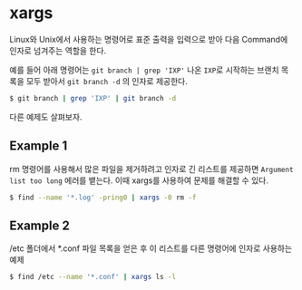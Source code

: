 xargs
=====================================

Linux와 Unix에서 사용하는 명령어로 표준 출력을 입력으로 받아 다음 Command에 인자로 넘겨주는 역할을 한다. 

예를 들어 아래 명령어는 `git branch | grep 'IXP'` 나온 `IXP`로 시작하는 브랜치 목록을 모두 받아서 `git branch -d` 의 인자로 제공한다.

```bash
$ git branch | grep 'IXP' | git branch -d
```

다른 예제도 살펴보자.

## Example 1

rm 명령어를 사용해서 많은 파일을 제거하려고 인자로 긴 리스트를 제공하면 `Argument list too long` 에러를 뱉는다. 이때 xargs를 사용하여 문제를 해결할 수 있다. 

```bash
$ find --name '*.log' -pring0 | xargs -0 rm -f
```

## Example 2

/etc 폴더에서 *.conf 파일 목록을 얻은 후 이 리스트를 다른 명령어에 인자로 사용하는 예제

```bash
$ find /etc --name '*.conf' | xargs ls -l
```


